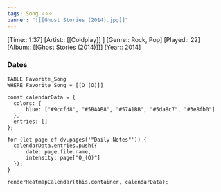 ```yaml
---
tags: Song ⭐⭐⭐ 
banner: "![[Ghost Stories (2014).jpg]]"
---
```

[Time:: 1:37]
[Artist:: [[Coldplay]] ]
[Genre:: Rock, Pop]
[Played:: 22]
[Album:: [[Ghost Stories (2014)]]]
[Year:: 2014]
### Dates
````dataview
TABLE Favorite_Song
WHERE Favorite_Song = [[O (O)]]
````
  ```dataviewjs
const calendarData = { 
	colors: { 
		blue: ["#9ccfd8", "#5BAAB8", "#57A1BB", "#5da8c7", "#3e8fb0"] 
	}, 
	entries: [] 
}; 

for (let page of dv.pages('"Daily Notes"')) { 
	calendarData.entries.push({ 
		date: page.file.name, 
		intensity: page["O_(O)"]
	}); 
} 

renderHeatmapCalendar(this.container, calendarData);
```
